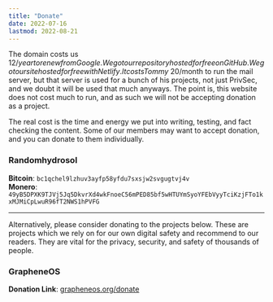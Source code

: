 ```yaml
---
title: "Donate"
date: 2022-07-16
lastmod: 2022-08-21
---
```


The domain costs us $12/year to renew from Google. We got our repository hosted for free on GitHub. We got our site hosted for free with Netlify. It costs Tommy ~$20/month to run the mail server, but that server is used for a bunch of his projects, not just PrivSec, and we doubt it will be used that much anyways. The point is, this website does not cost much to run, and as such we will not be accepting donation as a project.

The real cost is the time and energy we put into writing, testing, and fact checking the content. Some of our members may want to accept donation, and you can donate to them individually.

### Randomhydrosol
**Bitcoin**: `bc1qchel9lzhuv3ayfp58yfdu7sxsjw2svgugtvj4v`\
**Monero**: `49yB5DPXK9TJVj5Jq5DkvrXd4wkFnoeC56mPED85bf5wHTUYmSyoYFEbVyyTciKzjFTo1kxMJMiCpLwuR96fT2NWS1hPVFG`

---

Alternatively, please consider donating to the projects below. These are projects which we rely on for our own digital safety and recommend to our readers. They are vital for the privacy, security, and safety of thousands of people.

### GrapheneOS
**Donation Link**: [grapheneos.org/donate](https://grapheneos.org/donate)
